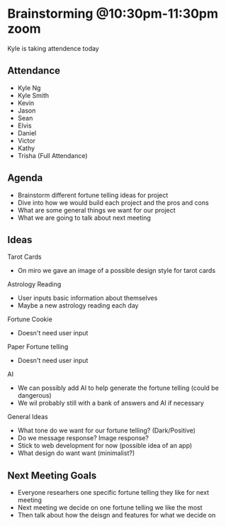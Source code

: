 # Brainstorming @10:30pm-11:30pm zoom

Kyle is taking attendence today

## Attendance

- Kyle Ng
- Kyle Smith
- Kevin
- Jason
- Sean
- Elvis
- Daniel
- Victor
- Kathy
- Trisha
(Full Attendance)

## Agenda

- Brainstorm different fortune telling ideas for project
- Dive into how we would build each project and the pros and cons
- What are some general things we want for our project
- What we are going to talk about next meeting

## Ideas

Tarot Cards
- On miro we gave an image of a possible design style for tarot cards

Astrology Reading
- User inputs basic information about themselves 
- Maybe a new astrology reading each day

Fortune Cookie
- Doesn't need user input

Paper Fortune telling
- Doesn't need user input

AI
- We can possibly add AI to help generate the fortune telling (could be dangerous)
- We wil probably still with a bank of answers and AI if necessary

General Ideas
- What tone do we want for our fortune telling? (Dark/Positive)
- Do we message response? Image response?
- Stick to web development for now (possible idea of an app)
- What design do want want (minimalist?)

## Next Meeting Goals
- Everyone researhers one specific fortune telling they like for next meeting
- Next meeting we decide on one fortune telling we like the most
- Then talk about how the deisgn and features for what we decide on
